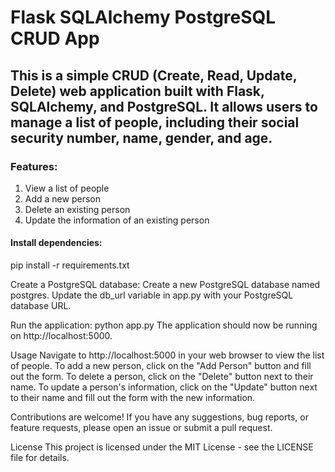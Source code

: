 # Flask SQLAlchemy PostgreSQL CRUD App
## This is a simple CRUD (Create, Read, Update, Delete) web application built with Flask, SQLAlchemy, and PostgreSQL. It allows users to manage a list of people, including their social security number, name, gender, and age.

### Features:
1. View a list of people
2. Add a new person
3. Delete an existing person
4. Update the information of an existing person


#### Install dependencies:
pip install -r requirements.txt

Create a PostgreSQL database:
Create a new PostgreSQL database named postgres.
Update the db_url variable in app.py with your PostgreSQL database URL.

Run the application:
python app.py
The application should now be running on http://localhost:5000.

Usage
Navigate to http://localhost:5000 in your web browser to view the list of people.
To add a new person, click on the "Add Person" button and fill out the form.
To delete a person, click on the "Delete" button next to their name.
To update a person's information, click on the "Update" button next to their name and fill out the form with the new information.


Contributions are welcome! If you have any suggestions, bug reports, or feature requests, please open an issue or submit a pull request.

License
This project is licensed under the MIT License - see the LICENSE file for details.





